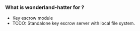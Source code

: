 ### What is wonderland-hatter for ? ###

* Key escrow module
* TODO: Standalone key escrow server with local file system.
